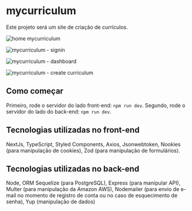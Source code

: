 # mycurriculum
Este projeto será um site de criação de currículos.

![home mycurriculum](https://github.com/isaqueback/mycurriculum/assets/57162541/3cdd3cd1-cf95-4333-9f24-40d5701dc462)

![mycurriculum - signin](https://github.com/isaqueback/mycurriculum/assets/57162541/333d5666-d4fb-4773-8a5c-39c709fab353)

![mycurriculum - dashboard](https://github.com/isaqueback/mycurriculum/assets/57162541/100020c9-2b30-4e99-9a20-8be955bd266d)

![mycurriculum - create curriculum](https://github.com/isaqueback/mycurriculum/assets/57162541/4d2a440a-6229-46af-8ff3-83a64aa6ce32)

## Como começar
Primeiro, rode o servidor do lado front-end: ```npm run dev```.
Segundo, rode o servidor do lado do back-end: ```npm run dev```.

## Tecnologias utilizadas no front-end
NextJs, TypeScript, Styled Components, Axios, Jsonwebtoken, Nookies (para manipulação de cookies), Zod (para manipulação de formulários).

## Tecnologias utilizadas no back-end
Node, ORM Sequelize (para PostgreSQL), Express (para manipular API), Multer (para manipulação da Amazon AWS), Nodemailer (para envio de e-mail no momento de registro de conta ou no caso de esquecimento de senha), Yup (manipulação de dados)
